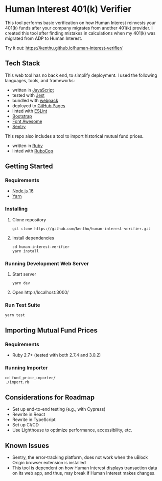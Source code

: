 # Human Interest 401(k) Verifier

This tool performs basic verification on how Human Interest reinvests your 401(k) funds after your
company migrates from another 401(k) provider. I created this tool after finding mistakes in
calculations when my 401(k) was migrated from ADP to Human Interest.

Try it out: https://kenthu.github.io/human-interest-verifier/

## Tech Stack

This web tool has no back end, to simplify deployment. I used the following languages, tools, and
frameworks:

* written in [JavaScript](https://developer.mozilla.org/en-US/docs/Web/JavaScript)
* tested with [Jest](https://jestjs.io/)
* bundled with [webpack](https://webpack.js.org/)
* deployed to [GitHub Pages](https://pages.github.com/)
* linted with [ESLint](https://eslint.org/)
* [Bootstrap](https://getbootstrap.com/)
* [Font Awesome](https://fontawesome.com/)
* [Sentry](https://sentry.io/)

This repo also includes a tool to import historical mutual fund prices.

* written in [Ruby](https://www.ruby-lang.org/en/)
* linted with [RuboCop](https://github.com/rubocop/rubocop)

## Getting Started

### Requirements

* [Node.js 16](https://nodejs.org)
* [Yarn](https://yarnpkg.com)

### Installing

1. Clone repository
   ```
   git clone https://github.com/kenthu/human-interest-verifier.git
   ```
2. Install dependencies
   ```
   cd human-interest-verifier
   yarn install
   ```

### Running Development Web Server
1. Start server
   ```
   yarn dev
   ```
2. Open http://localhost:3000/

### Run Test Suite
```
yarn test
```

## Importing Mutual Fund Prices

### Requirements

* Ruby 2.7+ (tested with both 2.7.4 and 3.0.2)

### Running Importer

```
cd fund_price_importer/
./import.rb
```

## Considerations for Roadmap

* Set up end-to-end testing (e.g., with Cypress)
* Rewrite in React
* Rewrite in TypeScript
* Set up CI/CD
* Use Lighthouse to optimize performance, accessibility, etc.

## Known Issues

* Sentry, the error-tracking platform, does not work when the uBlock Origin browser extension is
  installed
* This tool is dependent on how Human Interest displays transaction data on its web app, and thus,
  may break if Human Interest makes changes.
